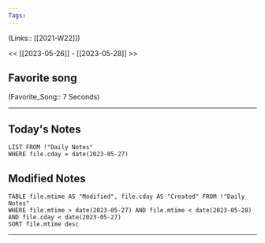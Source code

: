 ```yaml
---
Tags:
---
```

(Links:: [[2021-W22]])

<< [[2023-05-26]] - [[2023-05-28]] >>
## Favorite song
(Favorite_Song:: 7 Seconds)

___
## Today's Notes
```dataview
LIST FROM !"Daily Notes"
WHERE file.cday = date(2023-05-27)
```
## Modified Notes
```dataview
TABLE file.mtime AS "Modified", file.cday AS "Created" FROM !"Daily Notes" 
WHERE file.mtime > date(2023-05-27) AND file.mtime < date(2023-05-28) AND file.cday < date(2023-05-27)
SORT file.mtime desc
```
___
